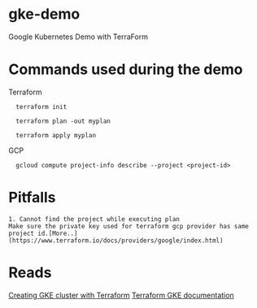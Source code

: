 # gke-demo
Google Kubernetes Demo with TerraForm

# Commands used during the demo
  Terraform
  
      terraform init

      terraform plan -out myplan

      terraform apply myplan

  GCP
      
      gcloud compute project-info describe --project <project-id>
      
# Pitfalls
    1. Cannot find the project while executing plan
    Make sure the private key used for terraform gcp provider has same project id.[More..](https://www.terraform.io/docs/providers/google/index.html)
     
    

# Reads
[Creating GKE cluster with Terraform](https://medium.com/@timhberry/learn-terraform-by-deploying-a-google-kubernetes-engine-cluster-a29071d9a6c2)
[Terraform GKE documentation](https://www.terraform.io/docs/providers/google/r/container_cluster.html)
